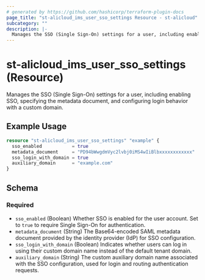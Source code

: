 ```yaml
---
# generated by https://github.com/hashicorp/terraform-plugin-docs
page_title: "st-alicloud_ims_user_sso_settings Resource - st-alicloud"
subcategory: ""
description: |-
  Manages the SSO (Single Sign-On) settings for a user, including enabling SSO, specifying the metadata document, and configuring login behavior with a custom domain.
---
```


# st-alicloud_ims_user_sso_settings (Resource)

Manages the SSO (Single Sign-On) settings for a user, including enabling SSO, specifying the metadata document, and configuring login behavior with a custom domain.

## Example Usage

```terraform
resource "st-alicloud_ims_user_sso_settings" "example" {
  sso_enabled           = true
  metadata_document     = "PD94bWwgdmVyc2lvbj0iMS4wIiBlbxxxxxxxxxxxx"
  sso_login_with_domain = true
  auxiliary_domain      = "example.com"
}
```

<!-- schema generated by tfplugindocs -->
## Schema

### Required

- `sso_enabled` (Boolean) Whether SSO is enabled for the user account. Set to `true` to require Single Sign-On for authentication.
- `metadata_document` (String) The Base64-encoded SAML metadata document provided by the identity provider (IdP) for SSO configuration.
- `sso_login_with_domain` (Boolean) Indicates whether users can log in using their custom domain name instead of the default tenant domain.
- `auxiliary_domain` (String) The custom auxiliary domain name associated with the SSO configuration, used for login and routing authentication requests.
